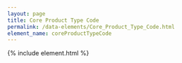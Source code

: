 ```yaml
---
layout: page
title: Core Product Type Code
permalink: /data-elements/Core_Product_Type_Code.html
element_name: coreProductTypeCode
---
```

{% include element.html %}